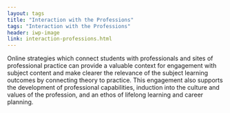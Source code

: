 ```yaml
---
layout: tags
title: "Interaction with the Professions"
tags: "Interaction with the Professions"
header: iwp-image
link: interaction-professions.html
---
```


Online strategies which connect students with professionals and sites of professional practice can provide a valuable context for engagement with subject content and make clearer the relevance of the subject learning outcomes by connecting theory to practice. This engagement also supports the development of professional capabilities, induction into the culture and values of the profession, and an ethos of lifelong learning and career planning.
